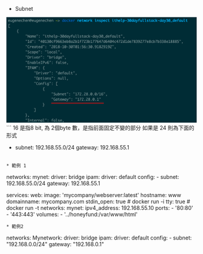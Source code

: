 * Subnet
<img src="https://github.com/daniel-qa/Docker-Compose/blob/main/%E7%B6%B2%E8%B7%AF/getway.png?raw=true" >
```
16 是指8 bit, 為 2個byte 數，是指前面固定不變的部分
如果是 24 則為下面的形式

 - subnet: 192.168.55.0/24
   gateway: 192.168.55.1

```

* 範例 1
```
networks:
  mynet:
    driver: bridge
    ipam:
      driver: default
      config:
        - subnet: 192.168.55.0/24
          gateway: 192.168.55.1

services:
  web:
    image: 'mycompany/webserver:latest'
    hostname: www
    domainname: mycompany.com
    stdin_open: true # docker run -i
    tty: true        # docker run -t
    networks:
      mynet:
        ipv4_address: 192.168.55.10
    ports:
      - '80:80'
      - '443:443'
    volumes:
      - '../honeyfund:/var/www/html'
```
* 範例2
```
networks:
  Mynetwork:
      driver: bridge
      ipam:
          driver: default
          config:
              - subnet: "192.168.0.0/24"
                gateway: "192.168.0.1"
```

